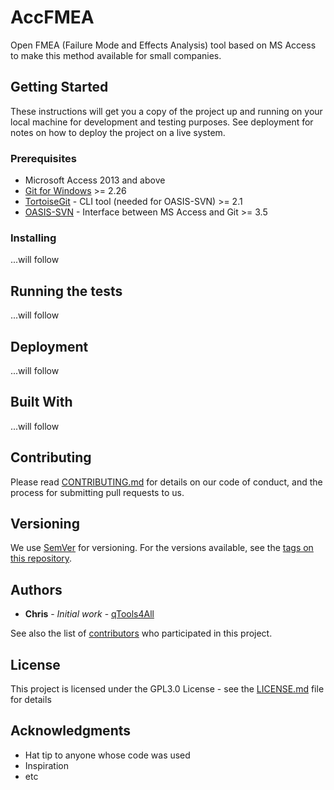# AccFMEA

Open FMEA (Failure Mode and Effects Analysis) tool based on MS Access to make this method available for small companies.

## Getting Started

These instructions will get you a copy of the project up and running on your local machine for development and testing purposes. See deployment for notes on how to deploy the project on a live system.

### Prerequisites

* Microsoft Access 2013 and above
* [Git for Windows](https://git-scm.com/download/win/) >= 2.26
* [TortoiseGit](https://tortoisegit.org/) - CLI tool (needed for OASIS-SVN) >= 2.1
* [OASIS-SVN](https://dev2dev.de/) - Interface between MS Access and Git >= 3.5

### Installing

...will follow

## Running the tests

...will follow

## Deployment

...will follow

## Built With

...will follow

## Contributing

Please read [CONTRIBUTING.md](https://gist.github.com/PurpleBooth/b24679402957c63ec426) for details on our code of conduct, and the process for submitting pull requests to us.

## Versioning

We use [SemVer](http://semver.org/) for versioning. For the versions available, see the [tags on this repository](https://github.com/your/project/tags). 

## Authors

* **Chris** - *Initial work* - [qTools4All](https://github.com/qTools4All)

See also the list of [contributors](https://github.com/your/project/contributors) who participated in this project.

## License

This project is licensed under the GPL3.0 License - see the [LICENSE.md](LICENSE.md) file for details

## Acknowledgments

* Hat tip to anyone whose code was used
* Inspiration
* etc
